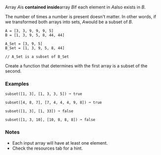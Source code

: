 Array *A*is **contained inside**array *B*if each element in *A*also exists in *B*.

The number of times a number is present doesn't matter. In other words, if we transformed both arrays into sets, *A*would be a subset of *B*.

    A = [3, 3, 9, 9, 9, 5]
    B = [1, 3, 9, 5, 8, 44, 44]

    A_Set = [3, 9, 5]
    B_Set = [1, 3, 9, 5, 8, 44]

    // A_Set is a subset of B_Set

Create a function that determines with the first array is a subset of the second.


### Examples ###
    subset([1, 3], [1, 3, 3, 5]) ➞ true

    subset([4, 8, 7], [7, 4, 4, 4, 9, 8]) ➞ true

    subset([1, 3], [1, 33]) ➞ false

    subset([1, 3, 10], [10, 8, 8, 8]) ➞ false


### Notes ###
*   Each input array will have at least one element.
*   Check the resources tab for a hint.